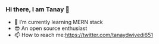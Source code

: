 ### Hi there, I am Tanay 👋

- 🌱 I’m currently learning MERN stack
- 😎 An open source enthusiast
- 📫 How to reach me:https://twitter.com/tanaydwivedi651


